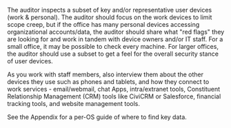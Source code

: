 
The auditor inspects a subset of key and/or representative user devices (work & personal).  The auditor should focus on the work devices to limit scope creep, but if the office has many personal devices accessing organizational accounts/data, the auditor should share what "red flags" they are looking for and work in tandem with device owners and/or IT staff. For a small office, it may be possible to check every machine. For larger offices, the auditor should use a subset to get a feel for the overall security stance of user devices.

As you work with staff members, also interview them about the other devices they use such as phones and tablets, and how they connect to work services - email/webmail, chat Apps, intra/extranet tools, Constituent Relationship Management (CRM) tools like CiviCRM or Salesforce, financial tracking tools, and website management tools.

See the Appendix for a per-OS guide of where to find key data.
